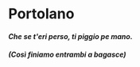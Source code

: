 # Portolano
#### ***Che se t'eri perso, ti piggio pe mano.***
###### ***(Così finiamo entrambi a bagasce)***
